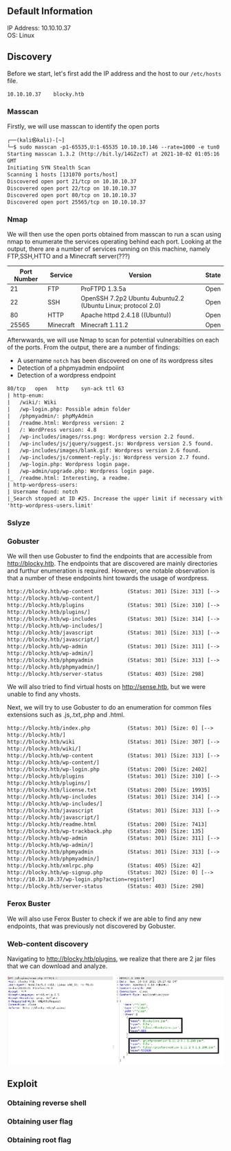 ## Default Information
IP Address: 10.10.10.37\
OS: Linux

## Discovery

Before we start, let's first add the IP address and the host to our ```/etc/hosts``` file.

```
10.10.10.37    blocky.htb
```
### Masscan
Firstly, we will use masscan to identify the open ports

```
┌──(kali㉿kali)-[~]
└─$ sudo masscan -p1-65535,U:1-65535 10.10.10.146 --rate=1000 -e tun0
Starting masscan 1.3.2 (http://bit.ly/14GZzcT) at 2021-10-02 01:05:16 GMT
Initiating SYN Stealth Scan
Scanning 1 hosts [131070 ports/host]
Discovered open port 21/tcp on 10.10.10.37
Discovered open port 22/tcp on 10.10.10.37
Discovered open port 80/tcp on 10.10.10.37
Discovered open port 25565/tcp on 10.10.10.37
```

### Nmap
We will then use the open ports obtained from masscan to run a scan using nmap to enumerate the services operating behind each port. Looking at the output, there are a number 
of services running on this machine, namely FTP,SSH,HTTO and a Minecraft server(???)

| Port Number | Service | Version | State |
|-----|------------------|----------------------|----------------------|
| 21	| FTP | ProFTPD 1.3.5a | Open |
| 22	| SSH | OpenSSH 7.2p2 Ubuntu 4ubuntu2.2 (Ubuntu Linux; protocol 2.0) | Open |
| 80	| HTTP | Apache httpd 2.4.18 ((Ubuntu)) | Open |
| 25565	| Minecraft | Minecraft 1.11.2 | Open |

Afterwwards, we will use Nmap to scan for potential vulnerabilties on each of the ports. From the output, there are a number of findings:
* A username ```notch``` has been discovered on one of its wordpress sites
* Detection of a phpmyadmin endpoiint
* Detection of a wordpress endpoint

```
80/tcp   open   http    syn-ack ttl 63
| http-enum: 
|   /wiki/: Wiki
|   /wp-login.php: Possible admin folder
|   /phpmyadmin/: phpMyAdmin
|   /readme.html: Wordpress version: 2 
|   /: WordPress version: 4.8
|   /wp-includes/images/rss.png: Wordpress version 2.2 found.
|   /wp-includes/js/jquery/suggest.js: Wordpress version 2.5 found.
|   /wp-includes/images/blank.gif: Wordpress version 2.6 found.
|   /wp-includes/js/comment-reply.js: Wordpress version 2.7 found.
|   /wp-login.php: Wordpress login page.
|   /wp-admin/upgrade.php: Wordpress login page.
|_  /readme.html: Interesting, a readme.
| http-wordpress-users: 
| Username found: notch
|_Search stopped at ID #25. Increase the upper limit if necessary with 'http-wordpress-users.limit'
```
### Sslyze

### Gobuster
We will then use Gobuster to find the endpoints that are accessible from http://blocky.htb. The endpoints that are discovered are mainly directories and furthur enumeration is 
required. However, one notable observation is that a number of these endpoints hint towards the usage of wordpress.

```
http://blocky.htb/wp-content           (Status: 301) [Size: 313] [--> http://blocky.htb/wp-content/]
http://blocky.htb/plugins              (Status: 301) [Size: 310] [--> http://blocky.htb/plugins/]
http://blocky.htb/wp-includes          (Status: 301) [Size: 314] [--> http://blocky.htb/wp-includes/]
http://blocky.htb/javascript           (Status: 301) [Size: 313] [--> http://blocky.htb/javascript/]
http://blocky.htb/wp-admin             (Status: 301) [Size: 311] [--> http://blocky.htb/wp-admin/]
http://blocky.htb/phpmyadmin           (Status: 301) [Size: 313] [--> http://blocky.htb/phpmyadmin/]
http://blocky.htb/server-status        (Status: 403) [Size: 298]
```
We will also tried to find virtual hosts on http://sense.htb, but we were unable to find any vhosts.

Next, we will try to use Gobuster to do an enumeration for common files extensions such as .js,.txt,.php and .html.

```
http://blocky.htb/index.php            (Status: 301) [Size: 0] [--> http://blocky.htb/]
http://blocky.htb/wiki                 (Status: 301) [Size: 307] [--> http://blocky.htb/wiki/]
http://blocky.htb/wp-content           (Status: 301) [Size: 313] [--> http://blocky.htb/wp-content/]
http://blocky.htb/wp-login.php         (Status: 200) [Size: 2402]
http://blocky.htb/plugins              (Status: 301) [Size: 310] [--> http://blocky.htb/plugins/]
http://blocky.htb/license.txt          (Status: 200) [Size: 19935]
http://blocky.htb/wp-includes          (Status: 301) [Size: 314] [--> http://blocky.htb/wp-includes/]
http://blocky.htb/javascript           (Status: 301) [Size: 313] [--> http://blocky.htb/javascript/]
http://blocky.htb/readme.html          (Status: 200) [Size: 7413]
http://blocky.htb/wp-trackback.php     (Status: 200) [Size: 135]
http://blocky.htb/wp-admin             (Status: 301) [Size: 311] [--> http://blocky.htb/wp-admin/]
http://blocky.htb/phpmyadmin           (Status: 301) [Size: 313] [--> http://blocky.htb/phpmyadmin/]
http://blocky.htb/xmlrpc.php           (Status: 405) [Size: 42]
http://blocky.htb/wp-signup.php        (Status: 302) [Size: 0] [--> http://10.10.10.37/wp-login.php?action=register]
http://blocky.htb/server-status        (Status: 403) [Size: 298]
```

### Ferox Buster
We will also use Ferox Buster to check if we are able to find any new endpoints, that was previously not discovered by Gobuster.

### Web-content discovery

Navigating to http://blocky.htb/plugins, we realize that there are 2 jar files that we can download and analyze. 

![Plugins jar file download](https://github.com/joelczk/writeups/blob/main/HTB/Images/Blocky/plugins_jar.PNG)
## Exploit
### Obtaining reverse shell
### Obtaining user flag
### Obtaining root flag
